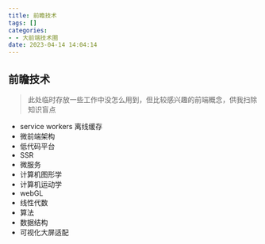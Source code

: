 ```yaml
---
title: 前瞻技术
tags: []
categories:
- - 大前端技术圈
date: 2023-04-14 14:04:14
---
```

## 前瞻技术
> 此处临时存放一些工作中没怎么用到，但比较感兴趣的前端概念，供我扫除知识盲点

- service workers 离线缓存
- 微前端架构
- 低代码平台
- SSR
- 微服务
- 计算机图形学
- 计算机运动学
- webGL
- 线性代数
- 算法
- 数据结构
- 可视化大屏适配